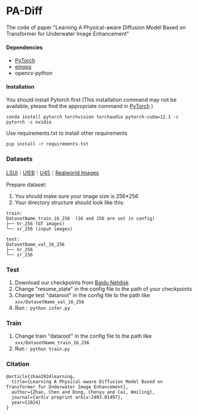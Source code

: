 # PA-Diff
The code of paper "Learning A Physical-aware Diffusion Model Based on  Transformer for Underwater Image Enhancement"

#### Dependencies
- [PyTorch](https://pytorch.org/) 
- [einops](https://github.com/arogozhnikov/einops)
- opencv-python
#### Installation
You should install Pytorch first (This installation command may not be available, please find the appropriate command in [PyTorch](https://pytorch.org/) )
```
conda install pytorch torchvision torchaudio pytorch-cuda=12.1 -c pytorch -c nvidia
```
Use requirements.txt to install other requirements
```
pip install -r requirements.txt
```

### Datasets
[LSUI](https://github.com/LintaoPeng/U-shape_Transformer_for_Underwater_Image_Enhancement?tab=readme-ov-file#Training)｜[UIEB](https://li-chongyi.github.io/proj_benchmark.html)｜[U45](https://github.com/IPNUISTlegal/underwater-test-dataset-U45-)｜[Realworld Images]()

Prepare dataset:
1. You should make sure your image size is 256*256
2. Your directory structure should look like this:
```
train:
DatasetName_train_16_256  (16 and 256 are set in config)
├── hr_256 (GT images)
└── sr_256 (input images)

test:
DatasetName_val_16_256 
├── hr_256
└── sr_256

```

### Test
1. Download our checkpoints from [Baidu Netdisk]()
2. Change "resume_state" in the config file to the path of your checkpoints
3. Change test "dataroot" in the config file to the path like `xxx/DatasetName_val_16_256`
4. Run :` python infer.py`

### Train
1. Change train "dataroot" in the config file to the path like `xxx/DatasetName_train_16_256`
2. Run :` python train.py`

### Citation
```
@article{zhao2024learning,
  title={Learning A Physical-aware Diffusion Model Based on Transformer for Underwater Image Enhancement},
  author={Zhao, Chen and Dong, Chenyu and Cai, Weiling},
  journal={arXiv preprint arXiv:2403.01497},
  year={2024}
}
```

